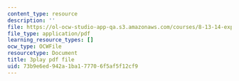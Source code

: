 ```yaml
---
content_type: resource
description: ''
file: https://ol-ocw-studio-app-qa.s3.amazonaws.com/courses/8-13-14-experimental-physics-i-ii-junior-lab-fall-2016-spring-2017/73b9e6ed942a1ba177706f5af5f12cf9_zHcHGFvd7Vw.pdf
file_type: application/pdf
learning_resource_types: []
ocw_type: OCWFile
resourcetype: Document
title: 3play pdf file
uid: 73b9e6ed-942a-1ba1-7770-6f5af5f12cf9
---
```

